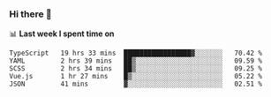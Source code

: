 ### Hi there 👋

<!--
**DBvc/DBvc** is a ✨ _special_ ✨ repository because its `README.md` (this file) appears on your GitHub profile.

Here are some ideas to get you started:

- 🔭 I’m currently working on ...
- 🌱 I’m currently learning ...
- 👯 I’m looking to collaborate on ...
- 🤔 I’m looking for help with ...
- 💬 Ask me about ...
- 📫 How to reach me: ...
- 😄 Pronouns: ...
- ⚡ Fun fact: ...
-->

📊 **Last week I spent time on**
<!--START_SECTION:waka-->
```text
TypeScript   19 hrs 33 mins  █████████████████▓░░░░░░░   70.42 % 
YAML         2 hrs 39 mins   ██▒░░░░░░░░░░░░░░░░░░░░░░   09.59 % 
SCSS         2 hrs 34 mins   ██▒░░░░░░░░░░░░░░░░░░░░░░   09.25 % 
Vue.js       1 hr 27 mins    █▒░░░░░░░░░░░░░░░░░░░░░░░   05.22 % 
JSON         41 mins         ▓░░░░░░░░░░░░░░░░░░░░░░░░   02.51 % 
```
<!--END_SECTION:waka-->
